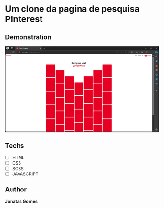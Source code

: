 # Um clone da pagina de pesquisa Pinterest

## Demonstration

<img src="./Img/Finalizado.png" alt="Exemplo">

## Techs
* [ ] HTML
* [ ] CSS
* [ ] SCSS
* [ ] JAVASCRIPT

## Author

**Jonatas Gomes**